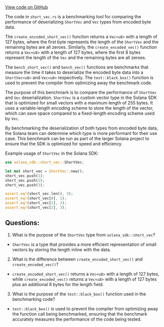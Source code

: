 [View code on GitHub](https://github.com/solana-labs/solana/blob/master/sdk/benches/short_vec.rs)

The code in `short_vec.rs` is a benchmarking tool for comparing the performance of deserializing `ShortVec` and `Vec` types from encoded byte data. 

The `create_encoded_short_vec()` function returns a `Vec<u8>` with a length of 127 bytes, where the first byte represents the length of the `ShortVec` and the remaining bytes are all zeroes. Similarly, the `create_encoded_vec()` function returns a `Vec<u8>` with a length of 127 bytes, where the first 8 bytes represent the length of the `Vec` and the remaining bytes are all zeroes.

The `bench_short_vec()` and `bench_vec()` functions are benchmarks that measure the time it takes to deserialize the encoded byte data into a `ShortVec<u8>` and `Vec<u8>` respectively. The `test::black_box()` function is used to prevent the compiler from optimizing away the benchmark code. 

The purpose of this benchmark is to compare the performance of `ShortVec` and `Vec` deserialization. `ShortVec` is a custom vector type in the Solana SDK that is optimized for small vectors with a maximum length of 255 bytes. It uses a variable-length encoding scheme to store the length of the vector, which can save space compared to a fixed-length encoding scheme used by `Vec`. 

By benchmarking the deserialization of both types from encoded byte data, the Solana team can determine which type is more performant for their use case. This benchmark can be run as part of the larger Solana project to ensure that the SDK is optimized for speed and efficiency. 

Example usage of `ShortVec` in the Solana SDK:

```rust
use solana_sdk::short_vec::ShortVec;

let mut short_vec = ShortVec::new();
short_vec.push(1);
short_vec.push(2);
short_vec.push(3);

assert_eq!(short_vec.len(), 3);
assert_eq!(short_vec[0], 1);
assert_eq!(short_vec[1], 2);
assert_eq!(short_vec[2], 3);
```
## Questions: 
 1. What is the purpose of the `ShortVec` type from `solana_sdk::short_vec`?
- `ShortVec` is a type that provides a more efficient representation of small vectors by storing the length inline with the data.

2. What is the difference between `create_encoded_short_vec()` and `create_encoded_vec()`?
- `create_encoded_short_vec()` returns a `Vec<u8>` with a length of 127 bytes, while `create_encoded_vec()` returns a `Vec<u8>` with a length of 127 bytes plus an additional 8 bytes for the length field.

3. What is the purpose of the `test::black_box()` function used in the benchmarking code?
- `test::black_box()` is used to prevent the compiler from optimizing away the function call being benchmarked, ensuring that the benchmark accurately measures the performance of the code being tested.
